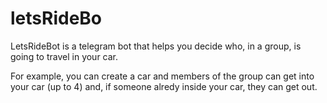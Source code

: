 # letsRideBo

LetsRideBot is a telegram bot that helps you decide who, in a group, is going to travel in your car. 

For example, you can create a car and members of the group can get into your car (up to 4) and, if someone alredy inside your car, they can get out. 
